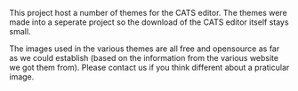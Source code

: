 This project host a number of themes for the CATS editor. The themes were made into a seperate project 
so the download of the CATS editor itself stays small.

The images used in the various themes are all free and opensource as far as we could establish (based on 
the information from the various website we got them from). Please contact us if you think different 
about a praticular image.
